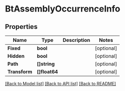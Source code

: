 # BtAssemblyOccurrenceInfo

## Properties

Name | Type | Description | Notes
------------ | ------------- | ------------- | -------------
**Fixed** | **bool** |  | [optional] 
**Hidden** | **bool** |  | [optional] 
**Path** | **[]string** |  | [optional] 
**Transform** | **[]float64** |  | [optional] 

[[Back to Model list]](../README.md#documentation-for-models) [[Back to API list]](../README.md#documentation-for-api-endpoints) [[Back to README]](../README.md)



